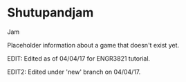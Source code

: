 Shutupandjam
============

Jam

Placeholder information about a game that doesn't exist yet.

EDIT: Edited as of 04/04/17 for ENGR3821 tutorial.

EDIT2: Edited under 'new' branch on 04/04/17.
